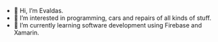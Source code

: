 - 👋 Hi, I’m Evaldas.
- 👀 I’m interested in programming, cars and repairs of all kinds of stuff.
- 🌱 I’m currently learning software development using Firebase and Xamarin.

<!---
Evaldash/Evaldash is a ✨ special ✨ repository because its `README.md` (this file) appears on your GitHub profile.
You can click the Preview link to take a look at your changes.
--->
